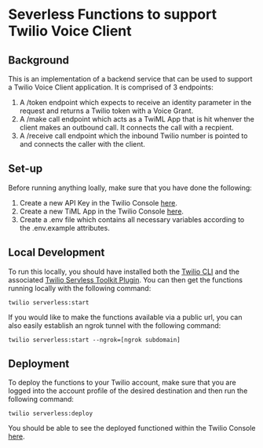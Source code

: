 # Severless Functions to support Twilio Voice Client

## Background
This is an implementation of a backend service that can be used to support a Twilio Voice Client application. It is comprised of 3 endpoints:

1) A /token endpoint which expects to receive an identity parameter in the request and returns a Twilio token with a Voice Grant.
2) A /make call endpoint which acts as a TwiML App that is hit whenver the client makes an outbound call. It connects the call with a recpient.
3) A /receive call endpoint which the inbound Twilio number is pointed to and connects the caller with the client.

## Set-up
Before running anything loally, make sure that you have done the following:

1) Create a new API Key in the Twilio Console [here](https://console.twilio.com/us1/account/keys-credentials/api-keys?frameUrl=%2Fconsole%2Fproject%2Fapi-keys%3Fx-target-region%3Dus1). 
2) Create a new TiML App in the Twilio Console [here](https://console.twilio.com/us1/develop/voice/manage/twiml-apps?frameUrl=%2Fconsole%2Fvoice%2Ftwiml%2Fapps%3Fx-target-region%3Dus1).
3) Create a .env file which contains all necessary variables according to the .env.example attributes. 

## Local Development
To run this locally, you should have installed both the [Twilio CLI](https://www.twilio.com/docs/twilio-cli/quickstart) and the associated [Twilio Servless Toolkit Plugin](https://www.twilio.com/docs/labs/serverless-toolkit/getting-started). You can then get the functions running locally with the following command:

```twilio serverless:start```

If you would like to make the functions available via a public url, you can also easily establish an ngrok tunnel with the following command:

```twilio serverless:start --ngrok=[ngrok subdomain] ```

## Deployment
To deploy the functions to your Twilio account, make sure that you are logged into the account profile of the desired destination and then run the following command:

```twilio serverless:deploy```

You should be able to see the deployed functioned within the Twilio Console [here](https://console.twilio.com/us1/develop/functions/services?frameUrl=%2Fconsole%2Ffunctions%2Foverview%2Fservices%3Fx-target-region%3Dus1).
